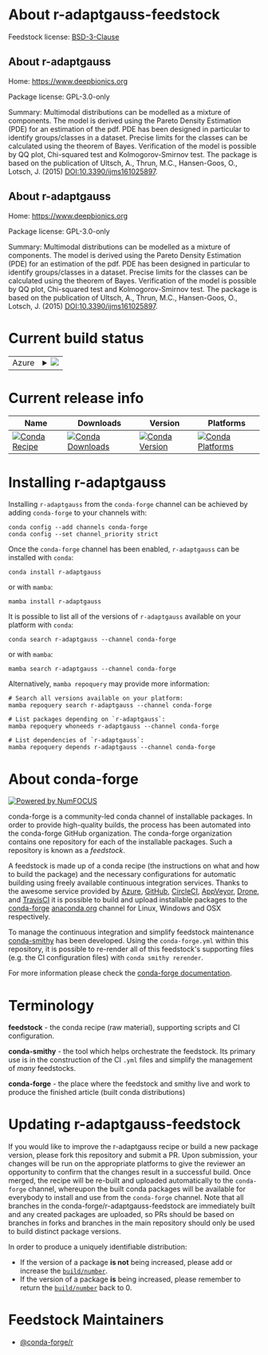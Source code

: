 About r-adaptgauss-feedstock
============================

Feedstock license: [BSD-3-Clause](https://github.com/conda-forge/r-adaptgauss-feedstock/blob/main/LICENSE.txt)


About r-adaptgauss
------------------

Home: https://www.deepbionics.org

Package license: GPL-3.0-only

Summary: Multimodal distributions can be modelled as a mixture of components. The model is derived using the Pareto Density Estimation (PDE) for an estimation of the pdf. PDE has been designed in particular to identify groups/classes in a dataset. Precise limits for the classes can be calculated using the theorem of Bayes. Verification of the model is possible by QQ plot, Chi-squared test and Kolmogorov-Smirnov test. The package is based on the publication of Ultsch, A., Thrun, M.C., Hansen-Goos, O., Lotsch, J. (2015)  <DOI:10.3390/ijms161025897>.

About r-adaptgauss
------------------

Home: https://www.deepbionics.org

Package license: GPL-3.0-only

Summary: Multimodal distributions can be modelled as a mixture of components. The model is derived using the Pareto Density Estimation (PDE) for an estimation of the pdf. PDE has been designed in particular to identify groups/classes in a dataset. Precise limits for the classes can be calculated using the theorem of Bayes. Verification of the model is possible by QQ plot, Chi-squared test and Kolmogorov-Smirnov test. The package is based on the publication of Ultsch, A., Thrun, M.C., Hansen-Goos, O., Lotsch, J. (2015)  <DOI:10.3390/ijms161025897>.

Current build status
====================


<table>
    
  <tr>
    <td>Azure</td>
    <td>
      <details>
        <summary>
          <a href="https://dev.azure.com/conda-forge/feedstock-builds/_build/latest?definitionId=12940&branchName=main">
            <img src="https://dev.azure.com/conda-forge/feedstock-builds/_apis/build/status/r-adaptgauss-feedstock?branchName=main">
          </a>
        </summary>
        <table>
          <thead><tr><th>Variant</th><th>Status</th></tr></thead>
          <tbody><tr>
              <td>linux_64_r_base4.3</td>
              <td>
                <a href="https://dev.azure.com/conda-forge/feedstock-builds/_build/latest?definitionId=12940&branchName=main">
                  <img src="https://dev.azure.com/conda-forge/feedstock-builds/_apis/build/status/r-adaptgauss-feedstock?branchName=main&jobName=linux&configuration=linux%20linux_64_r_base4.3" alt="variant">
                </a>
              </td>
            </tr><tr>
              <td>linux_64_r_base4.4</td>
              <td>
                <a href="https://dev.azure.com/conda-forge/feedstock-builds/_build/latest?definitionId=12940&branchName=main">
                  <img src="https://dev.azure.com/conda-forge/feedstock-builds/_apis/build/status/r-adaptgauss-feedstock?branchName=main&jobName=linux&configuration=linux%20linux_64_r_base4.4" alt="variant">
                </a>
              </td>
            </tr><tr>
              <td>osx_64_r_base4.3</td>
              <td>
                <a href="https://dev.azure.com/conda-forge/feedstock-builds/_build/latest?definitionId=12940&branchName=main">
                  <img src="https://dev.azure.com/conda-forge/feedstock-builds/_apis/build/status/r-adaptgauss-feedstock?branchName=main&jobName=osx&configuration=osx%20osx_64_r_base4.3" alt="variant">
                </a>
              </td>
            </tr><tr>
              <td>osx_64_r_base4.4</td>
              <td>
                <a href="https://dev.azure.com/conda-forge/feedstock-builds/_build/latest?definitionId=12940&branchName=main">
                  <img src="https://dev.azure.com/conda-forge/feedstock-builds/_apis/build/status/r-adaptgauss-feedstock?branchName=main&jobName=osx&configuration=osx%20osx_64_r_base4.4" alt="variant">
                </a>
              </td>
            </tr><tr>
              <td>win_64_r_base4.3</td>
              <td>
                <a href="https://dev.azure.com/conda-forge/feedstock-builds/_build/latest?definitionId=12940&branchName=main">
                  <img src="https://dev.azure.com/conda-forge/feedstock-builds/_apis/build/status/r-adaptgauss-feedstock?branchName=main&jobName=win&configuration=win%20win_64_r_base4.3" alt="variant">
                </a>
              </td>
            </tr><tr>
              <td>win_64_r_base4.4</td>
              <td>
                <a href="https://dev.azure.com/conda-forge/feedstock-builds/_build/latest?definitionId=12940&branchName=main">
                  <img src="https://dev.azure.com/conda-forge/feedstock-builds/_apis/build/status/r-adaptgauss-feedstock?branchName=main&jobName=win&configuration=win%20win_64_r_base4.4" alt="variant">
                </a>
              </td>
            </tr>
          </tbody>
        </table>
      </details>
    </td>
  </tr>
</table>

Current release info
====================

| Name | Downloads | Version | Platforms |
| --- | --- | --- | --- |
| [![Conda Recipe](https://img.shields.io/badge/recipe-r--adaptgauss-green.svg)](https://anaconda.org/conda-forge/r-adaptgauss) | [![Conda Downloads](https://img.shields.io/conda/dn/conda-forge/r-adaptgauss.svg)](https://anaconda.org/conda-forge/r-adaptgauss) | [![Conda Version](https://img.shields.io/conda/vn/conda-forge/r-adaptgauss.svg)](https://anaconda.org/conda-forge/r-adaptgauss) | [![Conda Platforms](https://img.shields.io/conda/pn/conda-forge/r-adaptgauss.svg)](https://anaconda.org/conda-forge/r-adaptgauss) |

Installing r-adaptgauss
=======================

Installing `r-adaptgauss` from the `conda-forge` channel can be achieved by adding `conda-forge` to your channels with:

```
conda config --add channels conda-forge
conda config --set channel_priority strict
```

Once the `conda-forge` channel has been enabled, `r-adaptgauss` can be installed with `conda`:

```
conda install r-adaptgauss
```

or with `mamba`:

```
mamba install r-adaptgauss
```

It is possible to list all of the versions of `r-adaptgauss` available on your platform with `conda`:

```
conda search r-adaptgauss --channel conda-forge
```

or with `mamba`:

```
mamba search r-adaptgauss --channel conda-forge
```

Alternatively, `mamba repoquery` may provide more information:

```
# Search all versions available on your platform:
mamba repoquery search r-adaptgauss --channel conda-forge

# List packages depending on `r-adaptgauss`:
mamba repoquery whoneeds r-adaptgauss --channel conda-forge

# List dependencies of `r-adaptgauss`:
mamba repoquery depends r-adaptgauss --channel conda-forge
```


About conda-forge
=================

[![Powered by
NumFOCUS](https://img.shields.io/badge/powered%20by-NumFOCUS-orange.svg?style=flat&colorA=E1523D&colorB=007D8A)](https://numfocus.org)

conda-forge is a community-led conda channel of installable packages.
In order to provide high-quality builds, the process has been automated into the
conda-forge GitHub organization. The conda-forge organization contains one repository
for each of the installable packages. Such a repository is known as a *feedstock*.

A feedstock is made up of a conda recipe (the instructions on what and how to build
the package) and the necessary configurations for automatic building using freely
available continuous integration services. Thanks to the awesome service provided by
[Azure](https://azure.microsoft.com/en-us/services/devops/), [GitHub](https://github.com/),
[CircleCI](https://circleci.com/), [AppVeyor](https://www.appveyor.com/),
[Drone](https://cloud.drone.io/welcome), and [TravisCI](https://travis-ci.com/)
it is possible to build and upload installable packages to the
[conda-forge](https://anaconda.org/conda-forge) [anaconda.org](https://anaconda.org/)
channel for Linux, Windows and OSX respectively.

To manage the continuous integration and simplify feedstock maintenance
[conda-smithy](https://github.com/conda-forge/conda-smithy) has been developed.
Using the ``conda-forge.yml`` within this repository, it is possible to re-render all of
this feedstock's supporting files (e.g. the CI configuration files) with ``conda smithy rerender``.

For more information please check the [conda-forge documentation](https://conda-forge.org/docs/).

Terminology
===========

**feedstock** - the conda recipe (raw material), supporting scripts and CI configuration.

**conda-smithy** - the tool which helps orchestrate the feedstock.
                   Its primary use is in the construction of the CI ``.yml`` files
                   and simplify the management of *many* feedstocks.

**conda-forge** - the place where the feedstock and smithy live and work to
                  produce the finished article (built conda distributions)


Updating r-adaptgauss-feedstock
===============================

If you would like to improve the r-adaptgauss recipe or build a new
package version, please fork this repository and submit a PR. Upon submission,
your changes will be run on the appropriate platforms to give the reviewer an
opportunity to confirm that the changes result in a successful build. Once
merged, the recipe will be re-built and uploaded automatically to the
`conda-forge` channel, whereupon the built conda packages will be available for
everybody to install and use from the `conda-forge` channel.
Note that all branches in the conda-forge/r-adaptgauss-feedstock are
immediately built and any created packages are uploaded, so PRs should be based
on branches in forks and branches in the main repository should only be used to
build distinct package versions.

In order to produce a uniquely identifiable distribution:
 * If the version of a package **is not** being increased, please add or increase
   the [``build/number``](https://docs.conda.io/projects/conda-build/en/latest/resources/define-metadata.html#build-number-and-string).
 * If the version of a package **is** being increased, please remember to return
   the [``build/number``](https://docs.conda.io/projects/conda-build/en/latest/resources/define-metadata.html#build-number-and-string)
   back to 0.

Feedstock Maintainers
=====================

* [@conda-forge/r](https://github.com/conda-forge/r/)

